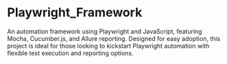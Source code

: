 # Playwright_Framework
An automation framework using Playwright and JavaScript, featuring Mocha, Cucumber.js, and Allure reporting. Designed for easy adoption, this project is ideal for those looking to kickstart Playwright automation with flexible test execution and reporting options.
